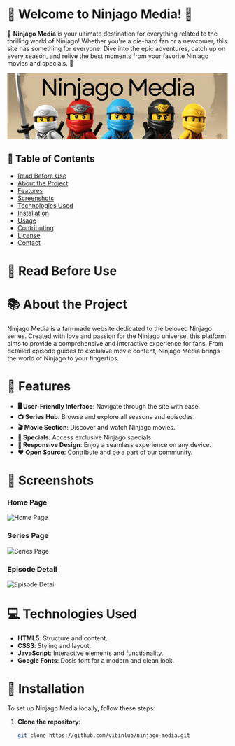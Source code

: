 # 🎉 Welcome to Ninjago Media! 🎉

🌟 **Ninjago Media** is your ultimate destination for everything related to the thrilling world of Ninjago! Whether you're a die-hard fan or a newcomer, this site has something for everyone. Dive into the epic adventures, catch up on every season, and relive the best moments from your favorite Ninjago movies and specials. 🌟

![Ninjago Media Banner](./IMG/images/banner.png)

## 📖 Table of Contents
- [Read Before Use](#-📖-Read-Before-Use)
- [About the Project](#about-the-project)
- [Features](#features)
- [Screenshots](#screenshots)
- [Technologies Used](#technologies-used)
- [Installation](#installation)
- [Usage](#usage)
- [Contributing](#contributing)
- [License](#license)
- [Contact](#contact)

# 📖 Read Before Use

# 📚 About the Project
Ninjago Media is a fan-made website dedicated to the beloved Ninjago series. Created with love and passion for the Ninjago universe, this platform aims to provide a comprehensive and interactive experience for fans. From detailed episode guides to exclusive movie content, Ninjago Media brings the world of Ninjago to your fingertips.

# 🌟 Features
- **🖥️ User-Friendly Interface**: Navigate through the site with ease.
- **📺 Series Hub**: Browse and explore all seasons and episodes.
- **🎬 Movie Section**: Discover and watch Ninjago movies.
- **🌟 Specials**: Access exclusive Ninjago specials.
- **📱 Responsive Design**: Enjoy a seamless experience on any device.
- **❤️ Open Source**: Contribute and be a part of our community.

# 📸 Screenshots
### Home Page
![Home Page](./screenshots/homepage.png)
### Series Page
![Series Page](./screenshots/seriespage.png)
### Episode Detail
![Episode Detail](./screenshots/episodedetail.png)

# 💻 Technologies Used
- **HTML5**: Structure and content.
- **CSS3**: Styling and layout.
- **JavaScript**: Interactive elements and functionality.
- **Google Fonts**: Dosis font for a modern and clean look.

# 🚀 Installation
To set up Ninjago Media locally, follow these steps:

1. **Clone the repository**:
   ```bash
   git clone https://github.com/vibinlub/ninjago-media.git
